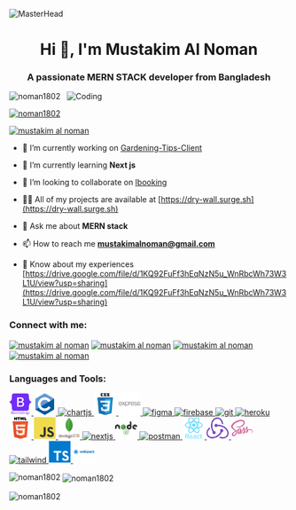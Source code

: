 ![MasterHead](https://www.topsinfosolutions.com/wp-content/uploads/2020/07/mern-stack.png)
<h1 align="center">Hi 👋, I'm Mustakim Al Noman</h1>
<h3 align="center">A passionate MERN STACK developer from Bangladesh</h3>
<img align="right" alt="Coding" width="400" src="https://cdn.dribbble.com/users/1162077/Lscreenshots/3848914/programmer.gif"/>

<p align="left"> <img src="https://komarev.com/ghpvc/?username=noman1802&label=Profile%20views&color=0e75b6&style=flat" alt="noman1802" /> </p>

<p align="left"> <a href="https://github.com/ryo-ma/github-profile-trophy"><img src="https://github-profile-trophy.vercel.app/?username=noman1802" alt="noman1802" /></a> </p>

<p align="left"> <a href="https://twitter.com/mustakim al noman" target="blank"><img src="https://img.shields.io/twitter/follow/mustakim al noman?logo=twitter&style=for-the-badge" alt="mustakim al noman" /></a> </p>

- 🔭 I’m currently working on [Gardening-Tips-Client](https://gardening-tips-client.vercel.app)

- 🌱 I’m currently learning **Next js**

- 👯 I’m looking to collaborate on [Ibooking](https://booking-management-94802.web.app)

- 👨‍💻 All of my projects are available at [https://dry-wall.surge.sh](https://dry-wall.surge.sh)

- 💬 Ask me about **MERN stack**

- 📫 How to reach me **mustakimalnoman@gmail.com**

- 📄 Know about my experiences [https://drive.google.com/file/d/1KQ92FuFf3hEqNzN5u_WnRbcWh73W3L1U/view?usp=sharing](https://drive.google.com/file/d/1KQ92FuFf3hEqNzN5u_WnRbcWh73W3L1U/view?usp=sharing)

<h3 align="left">Connect with me:</h3>
<p align="left">
<a href="https://twitter.com/mustakim al noman" target="blank"><img align="center" src="https://raw.githubusercontent.com/rahuldkjain/github-profile-readme-generator/master/src/images/icons/Social/twitter.svg" alt="mustakim al noman" height="30" width="40" /></a>
<a href="https://linkedin.com/in/mustakim al noman" target="blank"><img align="center" src="https://raw.githubusercontent.com/rahuldkjain/github-profile-readme-generator/master/src/images/icons/Social/linked-in-alt.svg" alt="mustakim al noman" height="30" width="40" /></a>
<a href="https://kaggle.com/mustakim al noman" target="blank"><img align="center" src="https://raw.githubusercontent.com/rahuldkjain/github-profile-readme-generator/master/src/images/icons/Social/kaggle.svg" alt="mustakim al noman" height="30" width="40" /></a>
<a href="https://fb.com/mustakim al noman" target="blank"><img align="center" src="https://raw.githubusercontent.com/rahuldkjain/github-profile-readme-generator/master/src/images/icons/Social/facebook.svg" alt="mustakim al noman" height="30" width="40" /></a>
</p>

<h3 align="left">Languages and Tools:</h3>
<p align="left"> <a href="https://getbootstrap.com" target="_blank" rel="noreferrer"> <img src="https://raw.githubusercontent.com/devicons/devicon/master/icons/bootstrap/bootstrap-plain-wordmark.svg" alt="bootstrap" width="40" height="40"/> </a> <a href="https://www.cprogramming.com/" target="_blank" rel="noreferrer"> <img src="https://raw.githubusercontent.com/devicons/devicon/master/icons/c/c-original.svg" alt="c" width="40" height="40"/> </a> <a href="https://www.chartjs.org" target="_blank" rel="noreferrer"> <img src="https://www.chartjs.org/media/logo-title.svg" alt="chartjs" width="40" height="40"/> </a> <a href="https://www.w3schools.com/css/" target="_blank" rel="noreferrer"> <img src="https://raw.githubusercontent.com/devicons/devicon/master/icons/css3/css3-original-wordmark.svg" alt="css3" width="40" height="40"/> </a> <a href="https://expressjs.com" target="_blank" rel="noreferrer"> <img src="https://raw.githubusercontent.com/devicons/devicon/master/icons/express/express-original-wordmark.svg" alt="express" width="40" height="40"/> </a> <a href="https://www.figma.com/" target="_blank" rel="noreferrer"> <img src="https://www.vectorlogo.zone/logos/figma/figma-icon.svg" alt="figma" width="40" height="40"/> </a> <a href="https://firebase.google.com/" target="_blank" rel="noreferrer"> <img src="https://www.vectorlogo.zone/logos/firebase/firebase-icon.svg" alt="firebase" width="40" height="40"/> </a> <a href="https://git-scm.com/" target="_blank" rel="noreferrer"> <img src="https://www.vectorlogo.zone/logos/git-scm/git-scm-icon.svg" alt="git" width="40" height="40"/> </a> <a href="https://heroku.com" target="_blank" rel="noreferrer"> <img src="https://www.vectorlogo.zone/logos/heroku/heroku-icon.svg" alt="heroku" width="40" height="40"/> </a> <a href="https://www.w3.org/html/" target="_blank" rel="noreferrer"> <img src="https://raw.githubusercontent.com/devicons/devicon/master/icons/html5/html5-original-wordmark.svg" alt="html5" width="40" height="40"/> </a> <a href="https://developer.mozilla.org/en-US/docs/Web/JavaScript" target="_blank" rel="noreferrer"> <img src="https://raw.githubusercontent.com/devicons/devicon/master/icons/javascript/javascript-original.svg" alt="javascript" width="40" height="40"/> </a> <a href="https://www.mongodb.com/" target="_blank" rel="noreferrer"> <img src="https://raw.githubusercontent.com/devicons/devicon/master/icons/mongodb/mongodb-original-wordmark.svg" alt="mongodb" width="40" height="40"/> </a> <a href="https://nextjs.org/" target="_blank" rel="noreferrer"> <img src="https://cdn.worldvectorlogo.com/logos/nextjs-2.svg" alt="nextjs" width="40" height="40"/> </a> <a href="https://nodejs.org" target="_blank" rel="noreferrer"> <img src="https://raw.githubusercontent.com/devicons/devicon/master/icons/nodejs/nodejs-original-wordmark.svg" alt="nodejs" width="40" height="40"/> </a> <a href="https://postman.com" target="_blank" rel="noreferrer"> <img src="https://www.vectorlogo.zone/logos/getpostman/getpostman-icon.svg" alt="postman" width="40" height="40"/> </a> <a href="https://reactjs.org/" target="_blank" rel="noreferrer"> <img src="https://raw.githubusercontent.com/devicons/devicon/master/icons/react/react-original-wordmark.svg" alt="react" width="40" height="40"/> </a> <a href="https://redux.js.org" target="_blank" rel="noreferrer"> <img src="https://raw.githubusercontent.com/devicons/devicon/master/icons/redux/redux-original.svg" alt="redux" width="40" height="40"/> </a> <a href="https://sass-lang.com" target="_blank" rel="noreferrer"> <img src="https://raw.githubusercontent.com/devicons/devicon/master/icons/sass/sass-original.svg" alt="sass" width="40" height="40"/> </a> <a href="https://tailwindcss.com/" target="_blank" rel="noreferrer"> <img src="https://www.vectorlogo.zone/logos/tailwindcss/tailwindcss-icon.svg" alt="tailwind" width="40" height="40"/> </a> <a href="https://www.typescriptlang.org/" target="_blank" rel="noreferrer"> <img src="https://raw.githubusercontent.com/devicons/devicon/master/icons/typescript/typescript-original.svg" alt="typescript" width="40" height="40"/> </a> <a href="https://webpack.js.org" target="_blank" rel="noreferrer"> <img src="https://raw.githubusercontent.com/devicons/devicon/d00d0969292a6569d45b06d3f350f463a0107b0d/icons/webpack/webpack-original-wordmark.svg" alt="webpack" width="40" height="40"/> </a> </p>

<p><img align="left" src="https://github-readme-stats.vercel.app/api/top-langs?username=noman1802&show_icons=true&locale=en&layout=compact" alt="noman1802" /></p>

<p>&nbsp;<img align="center" src="https://github-readme-stats.vercel.app/api?username=noman1802&show_icons=true&locale=en" alt="noman1802" /></p>

<p><img align="center" src="https://github-readme-streak-stats.herokuapp.com/?user=noman1802&" alt="noman1802" /></p>
